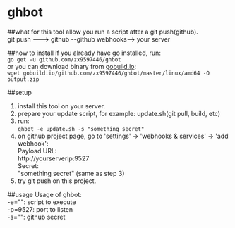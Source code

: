 ghbot
=====

##what for
this tool allow you run a script after a git push(github).  
git push ---> github --github webhooks--> your server

##how to install
if you already have go installed, run:  
	`go get -u github.com/zx9597446/ghbot`  
or you can download binary from [gobuild.io](http://gobuild.io):  
	`wget gobuild.io/github.com/zx9597446/ghbot/master/linux/amd64 -O output.zip`

##setup
1. install this tool on your server.
2. prepare your update script, for example: update.sh(git pull, build, etc)
3. run:  
	`ghbot -e update.sh -s "something secret"`
4. on github project page, go to 'settings' -> 'webhooks & services' -> 'add webhook':  
	Payload URL:  
	http://yourserverip:9527  
	Secret:  
	"something secret" (same as step 3)  
5. try git push on this project.

##usage
Usage of ghbot:  
  -e="": script to execute  
  -p=9527: port to listen  
  -s="": github secret  
